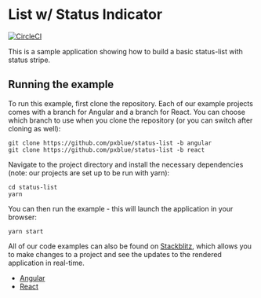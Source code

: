 # List w/ Status Indicator

[![CircleCI](https://circleci.com/gh/pxblue/status-list.svg?style=shield)](https://circleci.com/gh/pxblue/status-list)

This is a sample application showing how to build a basic status-list with status stripe.

## Running the example
To run this example, first clone the repository. Each of our example projects comes with a branch for Angular and a branch for React. You can choose which branch to use when you clone the repository (or you can switch after cloning as well):

```
git clone https://github.com/pxblue/status-list -b angular
git clone https://github.com/pxblue/status-list -b react
```

Navigate to the project directory and install the necessary dependencies (note: our projects are set up to be run with yarn):

```
cd status-list
yarn
```

You can then run the example - this will launch the application in your browser:
```
yarn start
```

All of our code examples can also be found on [Stackblitz](http://www.stackblitz.com/@px-blue), which allows you to make changes to a project and see the updates to the rendered application in real-time.
- [Angular](https://stackblitz.com/edit/pxblue-status-list-angular)
- [React](https://stackblitz.com/edit/pxblue-status-list-react)
